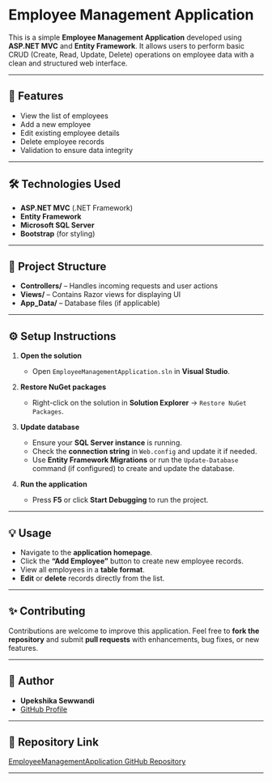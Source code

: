 # Employee Management Application

This is a simple **Employee Management Application** developed using **ASP.NET MVC** and **Entity Framework**. It allows users to perform basic CRUD (Create, Read, Update, Delete) operations on employee data with a clean and structured web interface.

---

## 🚀 **Features**

- View the list of employees
- Add a new employee
- Edit existing employee details
- Delete employee records
- Validation to ensure data integrity

---

## 🛠️ **Technologies Used**

- **ASP.NET MVC** (.NET Framework)
- **Entity Framework**
- **Microsoft SQL Server**
- **Bootstrap** (for styling)

---

## 📂 **Project Structure**

- **Controllers/** – Handles incoming requests and user actions
- **Views/** – Contains Razor views for displaying UI
- **App_Data/** – Database files (if applicable)

---

## ⚙️ **Setup Instructions**

1. **Open the solution**

   - Open `EmployeeManagementApplication.sln` in **Visual Studio**.

2. **Restore NuGet packages**

   - Right-click on the solution in **Solution Explorer** → `Restore NuGet Packages`.

3. **Update database**

   - Ensure your **SQL Server instance** is running.
   - Check the **connection string** in `Web.config` and update it if needed.
   - Use **Entity Framework Migrations** or run the `Update-Database` command (if configured) to create and update the database.

4. **Run the application**

   - Press **F5** or click **Start Debugging** to run the project.

---

## 💡 **Usage**

- Navigate to the **application homepage**.
- Click the **“Add Employee”** button to create new employee records.
- View all employees in a **table format**.
- **Edit** or **delete** records directly from the list.

---

## ✨ **Contributing**

Contributions are welcome to improve this application. Feel free to **fork the repository** and submit **pull requests** with enhancements, bug fixes, or new features.

---
## 👤 **Author**

- **Upekshika Sewwandi**
- [GitHub Profile](https://github.com/UpekshikaS)

---

## 📌 **Repository Link**

[EmployeeManagementApplication GitHub Repository](https://github.com/UpekshikaS/EmployeeManagementApplication)

---
